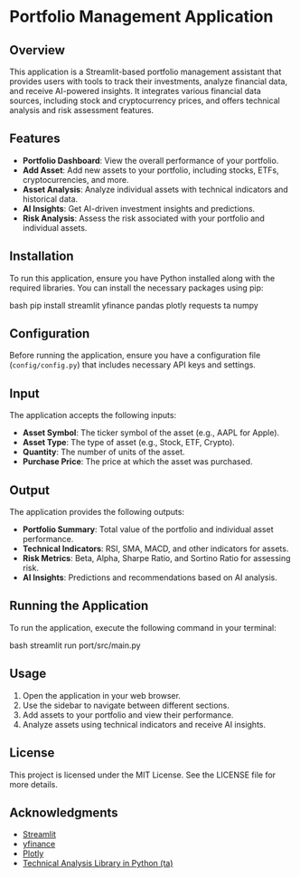 # Portfolio Management Application

## Overview
This application is a Streamlit-based portfolio management assistant that provides users with tools to track their investments, analyze financial data, and receive AI-powered insights. It integrates various financial data sources, including stock and cryptocurrency prices, and offers technical analysis and risk assessment features.

## Features
- **Portfolio Dashboard**: View the overall performance of your portfolio.
- **Add Asset**: Add new assets to your portfolio, including stocks, ETFs, cryptocurrencies, and more.
- **Asset Analysis**: Analyze individual assets with technical indicators and historical data.
- **AI Insights**: Get AI-driven investment insights and predictions.
- **Risk Analysis**: Assess the risk associated with your portfolio and individual assets.

## Installation
To run this application, ensure you have Python installed along with the required libraries. You can install the necessary packages using pip:

bash
pip install streamlit yfinance pandas plotly requests ta numpy


## Configuration
Before running the application, ensure you have a configuration file (`config/config.py`) that includes necessary API keys and settings.

## Input
The application accepts the following inputs:
- **Asset Symbol**: The ticker symbol of the asset (e.g., AAPL for Apple).
- **Asset Type**: The type of asset (e.g., Stock, ETF, Crypto).
- **Quantity**: The number of units of the asset.
- **Purchase Price**: The price at which the asset was purchased.

## Output
The application provides the following outputs:
- **Portfolio Summary**: Total value of the portfolio and individual asset performance.
- **Technical Indicators**: RSI, SMA, MACD, and other indicators for assets.
- **Risk Metrics**: Beta, Alpha, Sharpe Ratio, and Sortino Ratio for assessing risk.
- **AI Insights**: Predictions and recommendations based on AI analysis.

## Running the Application
To run the application, execute the following command in your terminal:

bash
streamlit run port/src/main.py


## Usage
1. Open the application in your web browser.
2. Use the sidebar to navigate between different sections.
3. Add assets to your portfolio and view their performance.
4. Analyze assets using technical indicators and receive AI insights.

## License
This project is licensed under the MIT License. See the LICENSE file for more details.

## Acknowledgments
- [Streamlit](https://streamlit.io/)
- [yfinance](https://pypi.org/project/yfinance/)
- [Plotly](https://plotly.com/python/)
- [Technical Analysis Library in Python (ta)](https://github.com/bukosabino/ta)

